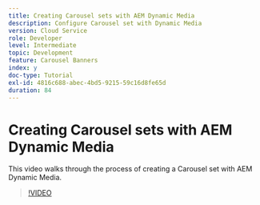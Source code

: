 ```yaml
---
title: Creating Carousel sets with AEM Dynamic Media
description: Configure Carousel set with Dynamic Media
version: Cloud Service
role: Developer
level: Intermediate
topic: Development
feature: Carousel Banners
index: y
doc-type: Tutorial
exl-id: 4816c688-abec-4bd5-9215-59c16d8fe65d
duration: 84
---
```

# Creating Carousel sets with AEM Dynamic Media

This video walks through the process of creating a Carousel set with AEM Dynamic Media.

>[!VIDEO](https://video.tv.adobe.com/v/335380?quality=12&learn=on)
